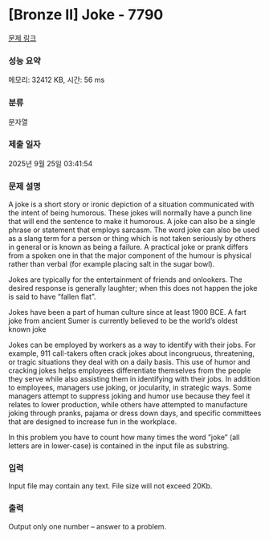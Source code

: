 # [Bronze II] Joke - 7790 

[문제 링크](https://www.acmicpc.net/problem/7790) 

### 성능 요약

메모리: 32412 KB, 시간: 56 ms

### 분류

문자열

### 제출 일자

2025년 9월 25일 03:41:54

### 문제 설명

<p>A joke is a short story or ironic depiction of a situation communicated with the intent of being humorous. These jokes will normally have a punch line that will end the sentence to make it humorous. A joke can also be a single phrase or statement that employs sarcasm. The word joke can also be used as a slang term for a person or thing which is not taken seriously by others in general or is known as being a failure. A practical joke or prank differs from a spoken one in that the major component of the humour is physical rather than verbal (for example placing salt in the sugar bowl).</p>

<p>Jokes are typically for the entertainment of friends and onlookers. The desired response is generally laughter; when this does not happen the joke is said to have ”fallen flat”.</p>

<p>Jokes have been a part of human culture since at least 1900 BCE. A fart joke from ancient Sumer is currently believed to be the world’s oldest known joke</p>

<p>Jokes can be employed by workers as a way to identify with their jobs. For example, 911 call-takers often crack jokes about incongruous, threatening, or tragic situations they deal with on a daily basis. This use of humor and cracking jokes helps employees differentiate themselves from the people they serve while also assisting them in identifying with their jobs. In addition to employees, managers use joking, or jocularity, in strategic ways. Some managers attempt to suppress joking and humor use because they feel it relates to lower production, while others have attempted to manufacture joking through pranks, pajama or dress down days, and specific committees that are designed to increase fun in the workplace.</p>

<p>In this problem you have to count how many times the word ”joke” (all letters are in lower-case) is contained in the input file as substring.</p>

### 입력 

 <p>Input file may contain any text. File size will not exceed 20Kb.</p>

### 출력 

 <p>Output only one number – answer to a problem.</p>

